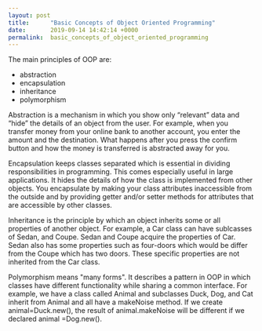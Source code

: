 ```yaml
---
layout: post
title:      "Basic Concepts of Object Oriented Programming"
date:       2019-09-14 14:42:14 +0000
permalink:  basic_concepts_of_object_oriented_programming
---
```




The main principles of OOP are:
* abstraction
* encapsulation
* inheritance
* polymorphism

Abstraction is a mechanism in which you show only “relevant” data and “hide” the details of an object from the user. For example, when you  transfer money from your online bank to another account, you enter the amount and the destination. What happens after you press the confirm button and how the money is transferred is abstracted away for you.

Encapsulation keeps classes separated which is essential in dividing responsibilities in programming. This comes especially useful in large applications. It hides the details of how the class is implemented from other objects.
You encapsulate by making your class attributes inaccessible from the outside and by providing getter and/or setter methods for attributes that are accessible by other classes.

Inheritance is the principle by which an object inherits some or all properties of another object. For example, a Car class can have sublcasses of Sedan, and Coupe. Sedan and Coupe acquire the properties of Car. Sedan also has some properties such as four-doors which would be differ from the Coupe which has two doors. These specific properties are not inherited from the Car class.

Polymorphism means "many forms". It describes a pattern in OOP in which classes have different functionality while sharing a common interface. For example, we have a class called Animal and subclasses Duck, Dog, and Cat inherit from Animal and all have a makeNoise method. If we create animal=Duck.new(), the result of animal.makeNoise will be different if we declared animal =Dog.new(). 

 
